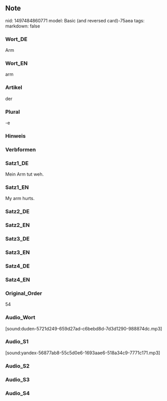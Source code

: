 ## Note
nid: 1497484860771
model: Basic (and reversed card)-75aea
tags: 
markdown: false

### Wort_DE
Arm

### Wort_EN
arm

### Artikel
der

### Plural
-e

### Hinweis


### Verbformen


### Satz1_DE
Mein Arm tut weh.

### Satz1_EN
My arm hurts.

### Satz2_DE


### Satz2_EN


### Satz3_DE


### Satz3_EN


### Satz4_DE


### Satz4_EN


### Original_Order
54

### Audio_Wort
[sound:duden-5721d249-659d27ad-c6bebd8d-7d3d1290-988874dc.mp3]

### Audio_S1
[sound:yandex-56877ab8-55c5d0e6-1693aae6-518a34c9-7771c171.mp3]

### Audio_S2


### Audio_S3


### Audio_S4

